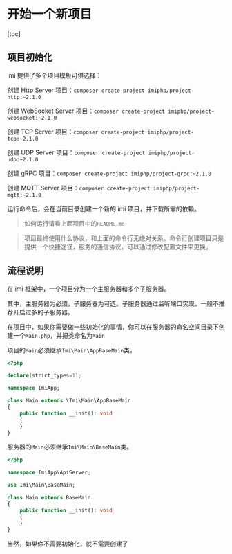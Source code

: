 # 开始一个新项目

[toc]

## 项目初始化

imi 提供了多个项目模板可供选择：

创建 Http Server 项目：`composer create-project imiphp/project-http:~2.1.0`

创建 WebSocket Server 项目：`composer create-project imiphp/project-websocket:~2.1.0`

创建 TCP Server 项目：`composer create-project imiphp/project-tcp:~2.1.0`

创建 UDP Server 项目：`composer create-project imiphp/project-udp:~2.1.0`

创建 gRPC 项目：`composer create-project imiphp/project-grpc:~2.1.0`

创建 MQTT Server 项目：`composer create-project imiphp/project-mqtt:~2.1.0`

运行命令后，会在当前目录创建一个新的 imi 项目，并下载所需的依赖。

> 如何运行请看上面项目中的`README.md`

> 项目最终使用什么协议，和上面的命令行无绝对关系。命令行创建项目只是提供一个快捷途径，服务的通信协议，可以通过修改配置文件来更换。

## 流程说明

在 imi 框架中，一个项目分为一个主服务器和多个子服务器。

其中，主服务器为必须，子服务器为可选。子服务器通过监听端口实现，一般不推荐开启过多的子服务器。

在项目中，如果你需要做一些初始化的事情，你可以在服务器的命名空间目录下创建一个`Main.php`，并把类命名为`Main`

项目的`Main`必须继承`Imi\Main\AppBaseMain`类。

```php
<?php

declare(strict_types=1);

namespace ImiApp;

class Main extends \Imi\Main\AppBaseMain
{
    public function __init(): void
    {
    }
}
```

服务器的`Main`必须继承`Imi\Main\BaseMain`类。

```php
<?php

namespace ImiApp\ApiServer;

use Imi\Main\BaseMain;

class Main extends BaseMain
{
    public function __init(): void
    {
    }
}
```

当然，如果你不需要初始化，就不需要创建了
